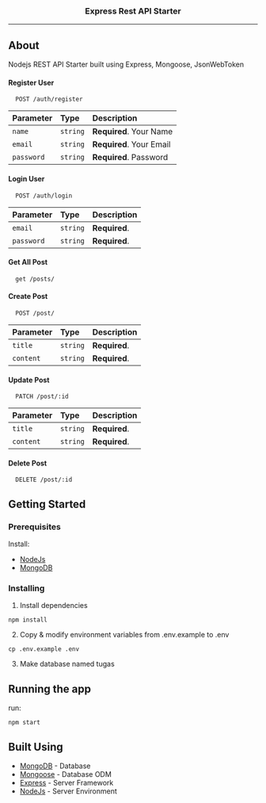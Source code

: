 <h3 align="center">Express Rest API Starter</h3>

---

## About 

Nodejs REST API Starter built using Express, Mongoose, JsonWebToken
#### Register User

```http
  POST /auth/register
```

| Parameter | Type     | Description                |
| :-------- | :------- | :------------------------- |
| `name` | `string` | **Required**. Your Name |
| `email` | `string` | **Required**. Your Email |
| `password` | `string` | **Required**. Password |

#### Login User

```http
  POST /auth/login
```

| Parameter | Type     | Description                |
| :-------- | :------- | :------------------------- |
| `email` | `string` | **Required**.  |
| `password` | `string` | **Required**. |



#### Get All Post

```http
  get /posts/
```

#### Create Post

```http
  POST /post/
```


| Parameter | Type     | Description                |
| :-------- | :------- | :------------------------- |
| `title` | `string` | **Required**.    |
| `content` | `string` | **Required**.  |

#### Update Post

```http
  PATCH /post/:id
```

| Parameter | Type     | Description                |
| :-------- | :------- | :------------------------- |
| `title` | `string` | **Required**.    |
| `content` | `string` | **Required**.  |


#### Delete Post

```http
  DELETE /post/:id
```

## Getting Started

### Prerequisites

Install:

- [NodeJs](https://nodejs.org/en/)
- [MongoDB](https://mongodb.com)

### Installing

1. Install dependencies

```
npm install
```

2. Copy & modify environment variables from .env.example to .env

```
cp .env.example .env
```

3. Make database named tugas

## Running the app <a name = "run"></a>

run:

```
npm start
```
## Built Using

- [MongoDB](https://www.mongodb.com/) - Database
- [Mongoose](https://mongoosejs.com/) - Database ODM
- [Express](https://expressjs.com/) - Server Framework
- [NodeJs](https://nodejs.org/en/) - Server Environment
